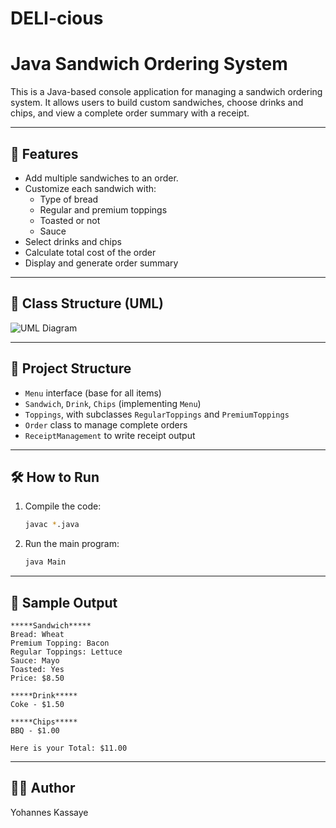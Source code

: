# DELI-cious

# Java Sandwich Ordering System

This is a Java-based console application for managing a sandwich ordering system. It allows users to build custom sandwiches, choose drinks and chips, and view a complete order summary with a receipt.

---

## 📌 Features

- Add multiple sandwiches to an order.
- Customize each sandwich with:
  - Type of bread
  - Regular and premium toppings
  - Toasted or not
  - Sauce
- Select drinks and chips
- Calculate total cost of the order
- Display and generate order summary

---

## 🧱 Class Structure (UML)

![UML Diagram](src/diagram/UML%20Diagram.webp)


---

## 📂 Project Structure

- `Menu` interface (base for all items)
- `Sandwich`, `Drink`, `Chips` (implementing `Menu`)
- `Toppings`, with subclasses `RegularToppings` and `PremiumToppings`
- `Order` class to manage complete orders
- `ReceiptManagement` to write receipt output

---

## 🛠️ How to Run

1. Compile the code:
   ```bash
   javac *.java
   ```

2. Run the main program:
   ```bash
   java Main
   ```

---

## 📄 Sample Output

```
*****Sandwich*****
Bread: Wheat
Premium Topping: Bacon
Regular Toppings: Lettuce
Sauce: Mayo
Toasted: Yes
Price: $8.50

*****Drink*****
Coke - $1.50

*****Chips*****
BBQ - $1.00

Here is your Total: $11.00
```

---

## 👨‍💻 Author

Yohannes Kassaye
